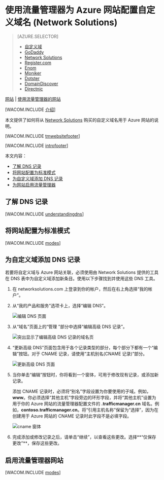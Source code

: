 <properties title="Learn how to configure an Azure web site that uses 流量管理器 to use a domain name registered with Network Solutions" pageTitle="Configure a Network Solutions domain name for an Azure web site that uses 流量管理器" metaKeywords="Azure, Azure Web Sites, domain name" description="" services="web-sites" documentationCenter="" authors="larryfr, jroth" />
<tags ms.service="web-sites"
    ms.date="10/02/2014"
    wacn.date="04/11/2015"
    />

# 使用流量管理器为 Azure 网站配置自定义域名 (Network Solutions)

> [AZURE.SELECTOR]
> - [自定义域](/zh-cn/documentation/articles/web-sites-custom-domain-name)
> - [GoDaddy](/zh-cn/documentation/articles/web-sites-godaddy-custom-domain-name)
> - [Network Solutions](/zh-cn/documentation/articles/web-sites-network-solutions-custom-domain-name)
> - [Register.com](/zh-cn/documentation/articles/web-sites-registerdotcom-custom-domain-name)
> - [Enom](/zh-cn/documentation/articles/web-sites-enom-custom-domain-name)
> - [Moniker](/zh-cn/documentation/articles/web-sites-moniker-custom-domain-name)
> - [Dotster](/zh-cn/documentation/articles/web-sites-dotster-custom-domain-name)
> - [DomainDiscover](/zh-cn/documentation/articles/web-sites-domaindiscover-custom-domain-name)
> - [Directnic](/zh-cn/documentation/articles/web-sites-directnic-custom-domain-name)


<div class="dev-center-tutorial-subselector"><a href="/zh-cn/documentation/articles/web-sites-network-solutions-custom-domain-name/" title="网站">网站</a> | <a href="/zh-cn/documentation/articles/web-sites-network-solutions-traffic-manager-custom-domain-name/" title="使用流量管理器的网站" class="current">使用流量管理器的网站</a></div>

[WACOM.INCLUDE [介绍][介绍]]

本文提供了如何将从 [Network Solutions][1] 购买的自定义域名用于 Azure 网站的说明。

[WACOM.INCLUDE [tmwebsitefooter][tmwebsitefooter]]

[WACOM.INCLUDE [introfooter][introfooter]]

本文内容：

-   [了解 DNS 记录][了解 DNS 记录]
-   [将网站配置为标准模式][将网站配置为标准模式]
-   [为自定义域添加 DNS 记录][为自定义域添加 DNS 记录]
-   [为网站启用流量管理器][为网站启用流量管理器]

## <a name="understanding-records"></a>了解 DNS 记录

[WACOM.INCLUDE [understandingdns][understandingdns]]

## <a name="bkmk_configsharedmode"></a>将网站配置为标准模式

[WACOM.INCLUDE [modes][modes]]

<a name="bkmk_configurecname"></a>

## 为自定义域添加 DNS 记录

</p>
若要将自定义域与 Azure 网站关联，必须使用由 Network Solutions 提供的工具在 DNS 表中为自定义域添加新条目。使用以下步骤找到并使用这些 DNS 工具。

1.  在 networksolutions.com 上登录到你的帐户，然后在右上角选择“我的帐户”。

2.  从“我的产品和服务”选项卡上，选择“编辑 DNS”。

    ![编辑 DNS 页面][编辑 DNS 页面]

3.  从“域名”页面上的“管理 <yourdomainname>”部分中选择“编辑高级 DNS 记录”。

    ![突出显示了编辑高级 DNS 记录的域名页][突出显示了编辑高级 DNS 记录的域名页]

4.  “更新高级 DNS”页面包含用于各个记录类型的部分，每个部分下都有一个“编辑”按钮。对于 CNAME 记录，请使用“主机别名(CNAME 记录)”部分。

    ![更新高级 DNS 页面][更新高级 DNS 页面]

5.  当你单击“编辑”按钮时，你将看到一个窗体，可用于修改现有记录，或添加新记录。

    添加 CNAME 记录时，必须将“别名”字段设置为你要使用的子域。例如，**www**。你必须选择“其他主机”字段旁边的环形字段，并将“其他主机”设置为用于你的 Azure 网站的流量管理器配置文件的 **.trafficmanager.cn** 域名。例如，**contoso.trafficmanager.cn**。将“引用主机名称”保留为“选择”，因为在创建用于 Azure 网站的 CNAME 记录时此字段不是必填字段。

    ![cname 窗体][cname 窗体]

6.  完成添加或修改记录之后，请单击“继续”，以查看这些更改。选择**“仅保存更改”**，保存这些更改。

## <a name="enabledomain"></a>启用流量管理器网站

[WACOM.INCLUDE [modes][2]]

  [自定义域]: /zh-cn/documentation/articles/web-sites-custom-domain-name "自定义域"
  [GoDaddy]: /zh-cn/documentation/articles/web-sites-godaddy-custom-domain-name "GoDaddy"
  [Network Solutions]: /zh-cn/documentation/articles/web-sites-network-solutions-custom-domain-name "Network Solutions"
  [Register.com]: /zh-cn/documentation/articles/web-sites-registerdotcom-custom-domain-name "Register.com"
  [Enom]: /zh-cn/documentation/articles/web-sites-enom-custom-domain-name "Enom"
  [Moniker]: /zh-cn/documentation/articles/web-sites-moniker-custom-domain-name "Moniker"
  [Dotster]: /zh-cn/documentation/articles/web-sites-dotster-custom-domain-name "Dotster"
  [DomainDiscover]: /zh-cn/documentation/articles/web-sites-domaindiscover-custom-domain-name "DomainDiscover"
  [Directnic]: /zh-cn/documentation/articles/web-sites-directnic-custom-domain-name "Directnic"
  [网站]: /zh-cn/documentation/articles/web-sites-network-solutions-custom-domain-name/ "网站"
  [使用流量管理器的网站]: /zh-cn/documentation/articles/web-sites-network-solutions-traffic-manager-custom-domain-name/ "使用流量管理器的网站"
  [介绍]: ../includes/custom-dns-web-site-intro-traffic-manager.md
  [1]: https://networksolutions.com
  [tmwebsitefooter]: ../includes/custom-dns-web-site-traffic-manager-notes.md
  [introfooter]: ../includes/custom-dns-web-site-intro-notes.md
  [了解 DNS 记录]: #understanding-records
  [将网站配置为标准模式]: #bkmk_configsharedmode
  [为自定义域添加 DNS 记录]: #bkmk_configurecname
  [为网站启用流量管理器]: #enabledomain
  [understandingdns]: ../includes/custom-dns-web-site-understanding-dns-traffic-manager.md
  [modes]: ../includes/custom-dns-web-site-modes-traffic-manager.md
  [编辑 DNS 页面]: ./media/web-sites-custom-domain-name/ns-editdns.png
  [突出显示了编辑高级 DNS 记录的域名页]: ./media/web-sites-custom-domain-name/ns-editadvanced.png
  [更新高级 DNS 页面]: ./media/web-sites-custom-domain-name/ns-updatecnameadvanced.png
  [cname 窗体]: ./media/web-sites-custom-domain-name/ns-cnametm.png
  [2]: ../includes/custom-dns-web-site-enable-on-traffic-manager.md
